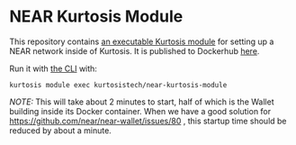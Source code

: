 NEAR Kurtosis Module
=====================
This repository contains [an executable Kurtosis module](https://docs.kurtosistech.com/advanced-usage.html#kurtosis-lambdas) for setting up a NEAR network inside of Kurtosis. It is published to Dockerhub [here](https://hub.docker.com/repository/docker/kurtosistech/near-kurtosis-module).

Run it with [the CLI](https://docs.kurtosistech.com/installation.html) with:

```
kurtosis module exec kurtosistech/near-kurtosis-module
```

_NOTE:_ This will take about 2 minutes to start, half of which is the Wallet building inside its Docker container. When we have a good solution for https://github.com/near/near-wallet/issues/80 , this startup time should be reduced by about a minute.
